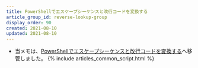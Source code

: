 ```yaml
---
title: PowerShellでエスケープシーケンスと改行コードを変換する
article_group_id: reverse-lookup-group
display_order: 90
created: 2021-08-10
updated: 2021-08-10
---
```

- 当メモは、[PowerShellでエスケープシーケンスと改行コードを変換する](https://thinktwice.tech/it/powershell/convert_escape_sequences_and_newline_codes_in_powershell/)へ移管しました。
{% include articles_common_script.html %}
